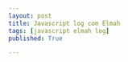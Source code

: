 ```yaml
---
layout: post
title: Javascript log com Elmah
tags: [javascript elmah log]
published: True

---
```


